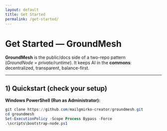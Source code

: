 ```yaml
---
layout: default
title: Get Started
permalink: /get-started/
---
```


# Get Started — GroundMesh

**GroundMesh** is the public/docs side of a two-repo pattern  
(*GroundNode = private/runtime*). It keeps AI in the **commons**: decentralized, transparent, balance-first.

---

## 1) Quickstart (check your setup)

**Windows PowerShell (Run as Administrator):**
```powershell
git clone https://github.com/mailgmirko-creator/groundmesh.git
cd groundmesh
Set-ExecutionPolicy -Scope Process Bypass -Force
.\scripts\bootstrap-node.ps1
